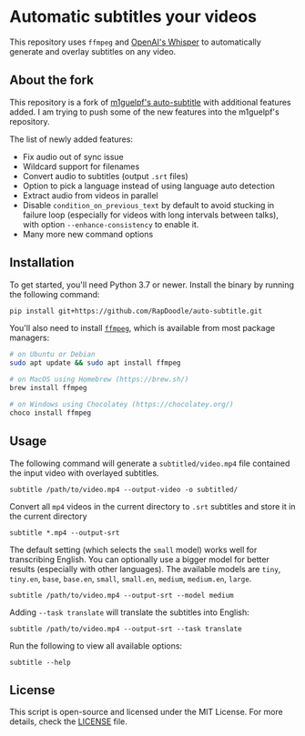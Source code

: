 # Automatic subtitles your videos

This repository uses `ffmpeg` and [OpenAI's Whisper](https://openai.com/blog/whisper) to automatically generate and overlay subtitles on any video.

## About the fork

This repository is a fork of [m1guelpf's auto-subtitle](https://github.com/m1guelpf/auto-subtitle) with additional features added. I am trying to push some of the new features into the m1guelpf's repository.

The list of newly added features:

- Fix audio out of sync issue
- Wildcard support for filenames
- Convert audio to subtitles (output `.srt` files)
- Option to pick a language instead of using language auto detection
- Extract audio from videos in parallel
- Disable `condition_on_previous_text` by default to avoid stucking in failure loop (especially for videos with long intervals between talks), with option `--enhance-consistency` to enable it.
- Many more new command options

## Installation

To get started, you'll need Python 3.7 or newer. Install the binary by running the following command:

```bash
pip install git+https://github.com/RapDoodle/auto-subtitle.git
```

You'll also need to install [`ffmpeg`](https://ffmpeg.org/), which is available from most package managers:

```bash
# on Ubuntu or Debian
sudo apt update && sudo apt install ffmpeg

# on MacOS using Homebrew (https://brew.sh/)
brew install ffmpeg

# on Windows using Chocolatey (https://chocolatey.org/)
choco install ffmpeg
```

## Usage

The following command will generate a `subtitled/video.mp4` file contained the input video with overlayed subtitles.

    subtitle /path/to/video.mp4 --output-video -o subtitled/

Convert all `mp4` videos in the current directory to `.srt` subtitles and store it in the current directory

    subtitle *.mp4 --output-srt

The default setting (which selects the `small` model) works well for transcribing English. You can optionally use a bigger model for better results (especially with other languages). The available models are `tiny`, `tiny.en`, `base`, `base.en`, `small`, `small.en`, `medium`, `medium.en`, `large`.

    subtitle /path/to/video.mp4 --output-srt --model medium

Adding `--task translate` will translate the subtitles into English:

    subtitle /path/to/video.mp4 --output-srt --task translate

Run the following to view all available options:

    subtitle --help

## License

This script is open-source and licensed under the MIT License. For more details, check the [LICENSE](LICENSE) file.
